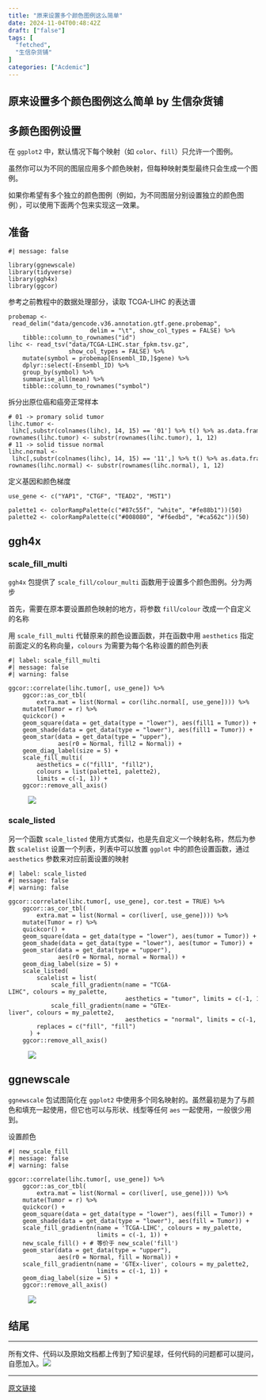 ```yaml
---
title: "原来设置多个颜色图例这么简单"
date: 2024-11-04T00:48:42Z
draft: ["false"]
tags: [
  "fetched",
  "生信杂货铺"
]
categories: ["Acdemic"]
---
```

原来设置多个颜色图例这么简单 by 生信杂货铺
------
<div><section data-tool="mdnice编辑器" data-website="https://www.mdnice.com"><h1 data-tool="mdnice编辑器"><span></span><span></span></h1></section><section data-tool="mdnice编辑器" data-website="https://www.mdnice.com"><h1 data-tool="mdnice编辑器"><span></span><span>多颜色图例设置</span><span></span></h1><p data-tool="mdnice编辑器">在 <code>ggplot2</code> 中，默认情况下每个映射（如 <code>color</code>、<code>fill</code>）只允许一个图例。</p><p data-tool="mdnice编辑器">虽然你可以为不同的图层应用多个颜色映射，但每种映射类型最终只会生成一个图例。</p><p data-tool="mdnice编辑器">如果你希望有多个独立的颜色图例（例如，为不同图层分别设置独立的颜色图例），可以使用下面两个包来实现这一效果。</p><h2 data-tool="mdnice编辑器"><span></span><span>准备</span><span></span></h2><pre data-tool="mdnice编辑器"><span></span><code><span>#| message: false</span><br><br><span>library</span>(ggnewscale)<br><span>library</span>(tidyverse)<br><span>library</span>(ggh4x)<br><span>library</span>(ggcor)<br></code></pre><p data-tool="mdnice编辑器">参考之前教程中的数据处理部分，读取 TCGA-LIHC 的表达谱</p><pre data-tool="mdnice编辑器"><span></span><code>probemap &lt;- read_delim(<span>"data/gencode.v36.annotation.gtf.gene.probemap"</span>,<br>                       delim = <span>"\t"</span>, show_col_types = <span>FALSE</span>) %&gt;%<br>    tibble::column_to_rownames(<span>"id"</span>)<br>lihc &lt;- read_tsv(<span>"data/TCGA-LIHC.star_fpkm.tsv.gz"</span>,<br>                 show_col_types = <span>FALSE</span>) %&gt;%<br>    mutate(symbol = probemap[Ensembl_ID,]$gene) %&gt;%<br>    dplyr::select(-Ensembl_ID) %&gt;%<br>    group_by(symbol) %&gt;%<br>    summarise_all(mean) %&gt;%<br>    tibble::column_to_rownames(<span>"symbol"</span>)<br></code></pre><p data-tool="mdnice编辑器">拆分出原位癌和癌旁正常样本</p><pre data-tool="mdnice编辑器"><span></span><code><span># 01 -&gt; promary solid tumor</span><br>lihc.tumor &lt;- lihc[,substr(colnames(lihc), <span>14</span>, <span>15</span>) == <span>'01'</span>] %&gt;% t() %&gt;% as.data.frame()<br>rownames(lihc.tumor) &lt;- substr(rownames(lihc.tumor), <span>1</span>, <span>12</span>)<br><span># 11 -&gt; solid tissue normal</span><br>lihc.normal &lt;- lihc[,substr(colnames(lihc), <span>14</span>, <span>15</span>) == <span>'11'</span>,] %&gt;% t() %&gt;% as.data.frame()<br>rownames(lihc.normal) &lt;- substr(rownames(lihc.normal), <span>1</span>, <span>12</span>)<br></code></pre><p data-tool="mdnice编辑器">定义基因和颜色梯度</p><pre data-tool="mdnice编辑器"><span></span><code>use_gene &lt;- c(<span>"YAP1"</span>, <span>"CTGF"</span>, <span>"TEAD2"</span>, <span>"MST1"</span>)<br><br>palette1 &lt;- colorRampPalette(c(<span>"#87c55f"</span>, <span>"white"</span>, <span>"#fe88b1"</span>))(<span>50</span>)<br>palette2 &lt;- colorRampPalette(c(<span>"#008080"</span>, <span>"#f6edbd"</span>, <span>"#ca562c"</span>))(<span>50</span>)<br></code></pre><h2 data-tool="mdnice编辑器"><span></span><span>ggh4x</span><span></span></h2><h3 data-tool="mdnice编辑器"><span></span><span>scale_fill_multi</span><span></span></h3><p data-tool="mdnice编辑器"><code>ggh4x</code> 包提供了 <code>scale_fill/colour_multi</code> 函数用于设置多个颜色图例。分为两步</p><p data-tool="mdnice编辑器">首先，需要在原本要设置颜色映射的地方，将参数 <code>fill</code>/<code>colour</code> 改成一个自定义的名称</p><p data-tool="mdnice编辑器">用 <code>scale_fill_multi</code> 代替原来的颜色设置函数，并在函数中用 <code>aesthetics</code> 指定前面定义的名称向量，<code>colours</code> 为需要为每个名称设置的颜色列表</p><pre data-tool="mdnice编辑器"><span></span><code><span>#| label: scale_fill_multi</span><br><span>#| message: false</span><br><span>#| warning: false</span><br><br>ggcor::correlate(lihc.tumor[, use_gene]) %&gt;% <br>    ggcor::as_cor_tbl(<br>        extra.mat = list(Normal = cor(lihc.normal[, use_gene]))) %&gt;% <br>    mutate(Tumor = r) %&gt;%<br>    quickcor() +<br>    geom_square(data = get_data(type = <span>"lower"</span>), aes(fill1 = Tumor)) +<br>    geom_shade(data = get_data(type = <span>"lower"</span>), aes(fill1 = Tumor)) +<br>    geom_star(data = get_data(type = <span>"upper"</span>), <br>              aes(r0 = Normal, fill2 = Normal)) +<br>    geom_diag_label(size = <span>5</span>) +<br>    scale_fill_multi(<br>        aesthetics = c(<span>"fill1"</span>, <span>"fill2"</span>),<br>        colours = list(palette1, palette2),<br>        limits = c(-<span>1</span>, <span>1</span>)) +<br>    ggcor::remove_all_axis()<br></code></pre><figure data-tool="mdnice编辑器"><img data-imgfileid="100016222" data-ratio="0.6175925925925926" data-src="https://mmbiz.qpic.cn/sz_mmbiz_png/R14BjDEcNWLCo5pQ6Gdfm2zEWgYnNf6iasQgzv1nKNYG48ZwGBqrXa2kQDzztNX0g7APZZ1WHqsjjapsZ9tDEvA/640?wx_fmt=png&amp;from=appmsg" data-type="png" data-w="1080" src="https://mmbiz.qpic.cn/sz_mmbiz_png/R14BjDEcNWLCo5pQ6Gdfm2zEWgYnNf6iasQgzv1nKNYG48ZwGBqrXa2kQDzztNX0g7APZZ1WHqsjjapsZ9tDEvA/640?wx_fmt=png&amp;from=appmsg"></figure><h3 data-tool="mdnice编辑器"><span></span><span>scale_listed</span><span></span></h3><p data-tool="mdnice编辑器">另一个函数 <code>scale_listed</code> 使用方式类似，也是先自定义一个映射名称，然后为参数 <code>scalelist</code> 设置一个列表，列表中可以放置 <code>ggplot</code> 中的颜色设置函数，通过 <code>aesthetics</code> 参数来对应前面设置的映射</p><pre data-tool="mdnice编辑器"><span></span><code><span>#| label: scale_listed</span><br><span>#| message: false</span><br><span>#| warning: false</span><br><br>ggcor::correlate(lihc.tumor[, use_gene], cor.test = <span>TRUE</span>) %&gt;% <br>    ggcor::as_cor_tbl(<br>        extra.mat = list(Normal = cor(liver[, use_gene]))) %&gt;% <br>    mutate(Tumor = r) %&gt;%<br>    quickcor() +<br>    geom_square(data = get_data(type = <span>"lower"</span>), aes(tumor = Tumor)) +<br>    geom_shade(data = get_data(type = <span>"lower"</span>), aes(tumor = Tumor)) +<br>    geom_star(data = get_data(type = <span>"upper"</span>), <br>              aes(r0 = Normal, normal = Normal)) +<br>    geom_diag_label(size = <span>5</span>) +<br>    scale_listed(<br>        scalelist = list(<br>            scale_fill_gradientn(name = <span>"TCGA-LIHC"</span>, colours = my_palette,<br>                                 aesthetics = <span>"tumor"</span>, limits = c(-<span>1</span>, <span>1</span>)),<br>            scale_fill_gradientn(name = <span>"GTEx-liver"</span>, colours = my_palette2,<br>                                 aesthetics = <span>"normal"</span>, limits = c(-<span>1</span>, <span>1</span>))),<br>        replaces = c(<span>"fill"</span>, <span>"fill"</span>)<br>      ) +<br>    ggcor::remove_all_axis()<br></code></pre><figure data-tool="mdnice编辑器"><img data-imgfileid="100016223" data-ratio="0.6175925925925926" data-src="https://mmbiz.qpic.cn/sz_mmbiz_png/R14BjDEcNWLCo5pQ6Gdfm2zEWgYnNf6iaaHKHjhcMiaq6GgMsd6obf0W8icluibhDBcHCicLFsxRdHLhXY9ibldH0vjQ/640?wx_fmt=png&amp;from=appmsg" data-type="png" data-w="1080" src="https://mmbiz.qpic.cn/sz_mmbiz_png/R14BjDEcNWLCo5pQ6Gdfm2zEWgYnNf6iaaHKHjhcMiaq6GgMsd6obf0W8icluibhDBcHCicLFsxRdHLhXY9ibldH0vjQ/640?wx_fmt=png&amp;from=appmsg"></figure><h2 data-tool="mdnice编辑器"><span></span><span>ggnewscale</span><span></span></h2><p data-tool="mdnice编辑器"><code>ggnewscale</code> 包试图简化在 <code>ggplot2</code> 中使用多个同名映射的。虽然最初是为了与颜色和填充一起使用，但它也可以与形状、线型等任何 <code>aes</code> 一起使用，一般很少用到。</p><p data-tool="mdnice编辑器">设置颜色</p><pre data-tool="mdnice编辑器"><span></span><code><span>#| new_scale_fill</span><br><span>#| message: false</span><br><span>#| warning: false</span><br><br>ggcor::correlate(lihc.tumor[, use_gene]) %&gt;% <br>    ggcor::as_cor_tbl(<br>        extra.mat = list(Normal = cor(liver[, use_gene]))) %&gt;% <br>    mutate(Tumor = r) %&gt;%<br>    quickcor() +<br>    geom_square(data = get_data(type = <span>"lower"</span>), aes(fill = Tumor)) +<br>    geom_shade(data = get_data(type = <span>"lower"</span>), aes(fill = Tumor)) +<br>    scale_fill_gradientn(name = <span>'TCGA-LIHC'</span>, colours = my_palette,<br>                         limits = c(-<span>1</span>, <span>1</span>)) +<br>    new_scale_fill() + <span># 等价于 new_scale('fill')</span><br>    geom_star(data = get_data(type = <span>"upper"</span>), <br>              aes(r0 = Normal, fill = Normal)) +<br>    scale_fill_gradientn(name = <span>'GTEx-liver'</span>, colours = my_palette2, <br>                         limits = c(-<span>1</span>, <span>1</span>)) +<br>    geom_diag_label(size = <span>5</span>) +<br>    ggcor::remove_all_axis()<br></code></pre><figure data-tool="mdnice编辑器"><img data-imgfileid="100016224" data-ratio="0.6175925925925926" data-src="https://mmbiz.qpic.cn/sz_mmbiz_png/R14BjDEcNWLCo5pQ6Gdfm2zEWgYnNf6iaaHKHjhcMiaq6GgMsd6obf0W8icluibhDBcHCicLFsxRdHLhXY9ibldH0vjQ/640?wx_fmt=png&amp;from=appmsg" data-type="png" data-w="1080" src="https://mmbiz.qpic.cn/sz_mmbiz_png/R14BjDEcNWLCo5pQ6Gdfm2zEWgYnNf6iaaHKHjhcMiaq6GgMsd6obf0W8icluibhDBcHCicLFsxRdHLhXY9ibldH0vjQ/640?wx_fmt=png&amp;from=appmsg"></figure><h2 data-tool="mdnice编辑器"><span></span><span>结尾</span><span></span></h2><hr data-tool="mdnice编辑器"><p data-tool="mdnice编辑器">所有文件、代码以及原始文档都上传到了知识星球，任何代码的问题都可以提问，自愿加入。<img data-imgfileid="100016225" data-ratio="1.5824074074074075" data-src="https://mmbiz.qpic.cn/sz_mmbiz_jpg/R14BjDEcNWLCo5pQ6Gdfm2zEWgYnNf6iasBD2KMXVKYxAXh9mcWCb2ePNyAZEkX15XuWcib08QBdCj5fKF8L40ibQ/640?wx_fmt=jpeg&amp;from=appmsg" data-type="jpeg" data-w="1080" src="https://mmbiz.qpic.cn/sz_mmbiz_jpg/R14BjDEcNWLCo5pQ6Gdfm2zEWgYnNf6iasBD2KMXVKYxAXh9mcWCb2ePNyAZEkX15XuWcib08QBdCj5fKF8L40ibQ/640?wx_fmt=jpeg&amp;from=appmsg"></p><section><mp-common-profile data-pluginname="mpprofile" data-id="MzkxMjE4NDc2Mw==" data-headimg="http://mmbiz.qpic.cn/sz_mmbiz_png/R14BjDEcNWKgcIVlZ69OBM3mfiarb4tHc8aApGDf11AV6iaYYj6CRgf4VLzogibhDtdHo9JUfUZSt4errsCMNmtbg/0?wx_fmt=png" data-nickname="生信杂货铺" data-alias="comelove2020" data-signature="生物信息知识内容分享，学习笔记，资源分享，编程技巧" data-from="0" data-is_biz_ban="0"></mp-common-profile></section></section><p><mp-style-type data-value="3"></mp-style-type></p></div>  
<hr>
<a href="https://mp.weixin.qq.com/s/zGykW6Sgssg3eD6LLopX-Q",target="_blank" rel="noopener noreferrer">原文链接</a>
